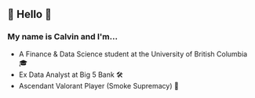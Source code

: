 ## 🙇 Hello 🙇
### My name is Calvin and I'm...

* A Finance & Data Science student at the University of British Columbia 🎓 <br>
* Ex Data Analyst at Big 5 Bank 🛠 <br>
* Ascendant Valorant Player (Smoke Supremacy) 🔫
